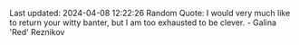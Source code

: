 Last updated: 2024-04-08 12:22:26
Random Quote: I would very much like to return your witty banter, but I am too exhausted to be clever. - Galina 'Red' Reznikov